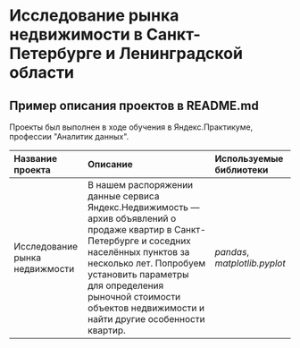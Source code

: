 # Исследование рынка недвижимости в Санкт-Петербурге и Ленинградской области


## Пример описания проектов в README.md

 Проекты был выполнен в ходе обучения в Яндекс.Практикуме, профессии "Аналитик данных".

| Название проекта | Описание | Используемые библиотеки | 
| :---------------------- | :---------------------- | :---------------------- |
| Исследование рынка недвижмости | В нашем распоряжении данные сервиса Яндекс.Недвижимость — архив объявлений о продаже квартир в Санкт-Петербурге и соседних населённых пунктов за несколько лет. Попробуем установить параметры для определения рыночной стоимости объектов недвижимости и найти другие особенности квартир. | *pandas*, *matplotlib.pyplot* |
